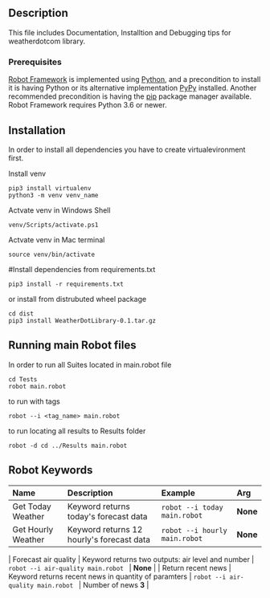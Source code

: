 ## Description
This file includes Documentation, Installtion and Debugging tips for weatherdotcom library.

### Prerequisites
[Robot Framework](https://robotframework.org/) is implemented using [Python](https://www.python.org/), and a precondition to install it is having Python or its alternative implementation [PyPy](https://www.pypy.org/) installed. Another recommended precondition is having the [pip](https://pip.pypa.io/en/stable/) package manager available.
Robot Framework requires Python 3.6 or newer.

## Installation
In order to install all dependencies you have to create virtualevironment first.

Install venv
```
pip3 install virtualenv
python3 -m venv venv_name
```
Actvate venv in Windows Shell
```
venv/Scripts/activate.ps1
```
Actvate venv in Mac terminal
```
source venv/bin/activate
```
#Install dependencies from requirements.txt
```
pip3 install -r requirements.txt
```
or install from distrubuted wheel package
```
cd dist
pip3 install WeatherDotLibrary-0.1.tar.gz
```
## Running main Robot files

In order to run all Suites located in main.robot file
```
cd Tests
robot main.robot
```
to run with tags
```
robot --i <tag_name> main.robot
```
to run locating all results to Results folder
```
robot -d cd ../Results main.robot
```
## Robot Keywords

| Name                      | Description                                                                                                                                                                                                                                                                                                              | Example                                                                                                                                            | Arg                                 |
|:-------------------------------|:---------------------------------------------------------------------------------------------------------------------------------------------------------------------------------------------------------------------------------------------------------------------------------------------------------------------|:---------------------------------------------------------------------------------------------------------------------------------------------------|:-----------------------------------------|
| Get Today Weather                 | Keyword returns today's forecast data | `robot --i today main.robot ` | **None** |
| Get Hourly Weather                | Keyword returns 12 hourly's forecast data | `robot --i hourly main.robot `| **None** |

| Forecast air quality               | Keyword returns two outputs: air level and number  | `robot --i air-quality main.robot `                                                      | **None**                                  |
| Return recent news               | Keyword returns recent news in quantity of paramters  | `robot --i air-quality main.robot `                                                      | Number of news **3**                                  |
